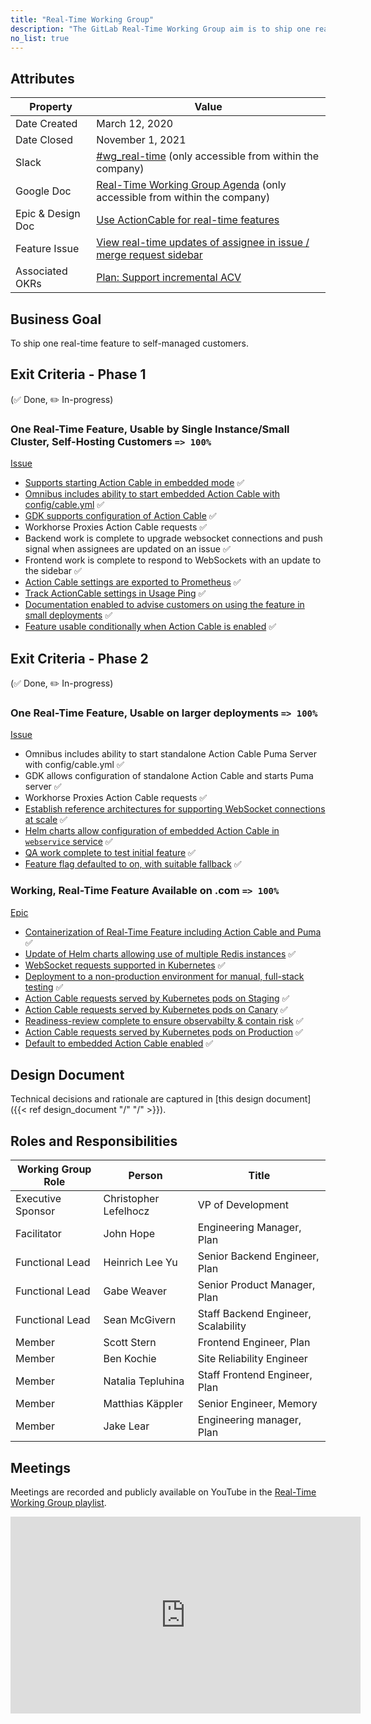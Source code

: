 ```yaml
---
title: "Real-Time Working Group"
description: "The GitLab Real-Time Working Group aim is to ship one real-time feature to self-managed customers. Read more!"
no_list: true
---
```


## Attributes

| Property        | Value           |
|-----------------|-----------------|
| Date Created    | March 12, 2020 |
| Date Closed     | November 1, 2021 |
| Slack           | [#wg_real-time](https://app.slack.com/client/T02592416/CUX9Z2N66) (only accessible from within the company) |
| Google Doc      | [Real-Time Working Group Agenda](https://docs.google.com/document/d/1eqwiGKifpnE4XTog0dB4Lgb-Bx0cc8g8OejmWDoZabs/edit#) (only accessible from within the company) |
| Epic & Design Doc | [Use ActionCable for real-time features](https://gitlab.com/groups/gitlab-org/-/epics/3056)             |
| Feature Issue   | [View real-time updates of assignee in issue / merge request sidebar](https://gitlab.com/gitlab-org/gitlab/-/issues/17589) |
| Associated OKRs | [Plan: Support incremental ACV](https://gitlab.com/gitlab-com/www-gitlab-com/issues/6594) |

## Business Goal

To ship one real-time feature to self-managed customers.

## Exit Criteria - Phase 1

(✅ Done, ✏️ In-progress)

### One Real-Time Feature, Usable by Single Instance/Small Cluster, Self-Hosting Customers `=> 100%`

[Issue](https://gitlab.com/gitlab-org/gitlab/issues/17589)

- [Supports starting Action Cable in embedded mode](https://gitlab.com/gitlab-org/gitlab/-/issues/214061) ✅
- [Omnibus includes ability to start embedded Action Cable with config/cable.yml](https://gitlab.com/gitlab-org/omnibus-gitlab/-/merge_requests/4066) ✅
- [GDK supports configuration of Action Cable](https://gitlab.com/gitlab-org/gitlab-development-kit/-/merge_requests/1318) ✅
- Workhorse Proxies Action Cable requests ✅
- Backend work is complete to upgrade websocket connections and push signal when assignees are updated on an issue ✅
- Frontend work is complete to respond to WebSockets with an update to the sidebar ✅
- [Action Cable settings are exported to Prometheus](https://gitlab.com/gitlab-org/gitlab/-/issues/217314) ✅
- [Track ActionCable settings in Usage Ping](https://gitlab.com/gitlab-org/gitlab/-/issues/232807) ✅
- [Documentation enabled to advise customers on using the feature in small deployments](https://gitlab.com/gitlab-org/gitlab/-/merge_requests/40500) ✅
- [Feature usable conditionally when Action Cable is enabled](https://gitlab.com/gitlab-org/gitlab/-/merge_requests/38204) ✅

## Exit Criteria - Phase 2

(✅ Done, ✏️ In-progress)

### One Real-Time Feature, Usable on larger deployments `=> 100%`

[Issue](https://gitlab.com/gitlab-org/gitlab/issues/17589)

- Omnibus includes ability to start standalone Action Cable Puma Server with config/cable.yml ✅
- GDK allows configuration of standalone Action Cable and starts Puma server ✅
- Workhorse Proxies Action Cable requests ✅
- [Establish reference architectures for supporting WebSocket connections at scale](https://gitlab.com/gitlab-org/quality/performance/-/issues/256#note_348137517) ✅
- [Helm charts allow configuration of embedded Action Cable in `webservice` service](https://gitlab.com/gitlab-org/charts/gitlab/-/issues/2286) ✅
- [QA work complete to test initial feature](https://gitlab.com/gitlab-org/quality/testcases/-/issues/1048) ✅
- [Feature flag defaulted to on, with suitable fallback](https://gitlab.com/gitlab-org/gitlab/-/merge_requests/71953) ✅

### Working, Real-Time Feature Available on .com `=> 100%`

[Epic](https://gitlab.com/groups/gitlab-com/gl-infra/-/epics/228)

- [Containerization of Real-Time Feature including Action Cable and Puma](https://gitlab.com/gitlab-org/gitlab/-/issues/213861) ✅
- [Update of Helm charts allowing use of multiple Redis instances](https://gitlab.com/gitlab-org/charts/gitlab/-/merge_requests/1287) ✅
- [WebSocket requests supported in Kubernetes](https://gitlab.com/gitlab-com/gl-infra/production/-/issues/2702) ✅
- [Deployment to a non-production environment for manual, full-stack testing](https://gitlab.com/gitlab-com/gl-infra/delivery/-/issues/878) ✅
- [Action Cable requests served by Kubernetes pods on Staging](https://gitlab.com/groups/gitlab-com/gl-infra/-/epics/228#note_413686741) ✅
- [Action Cable requests served by Kubernetes pods on Canary](https://gitlab.com/groups/gitlab-com/gl-infra/-/epics/228#note_413686741) ✅
- [Readiness-review complete to ensure observabilty & contain risk](https://gitlab.com/groups/gitlab-com/gl-infra/-/epics/355#note_455583247) ✅
- [Action Cable requests served by Kubernetes pods on Production](https://gitlab.com/groups/gitlab-com/gl-infra/-/epics/228#note_413686741) ✅
- [Default to embedded Action Cable enabled](https://gitlab.com/gitlab-com/gl-infra/delivery/-/issues/1210) ✅

## Design Document

Technical decisions and rationale are captured in [this design document]({{< ref design_document "/" "/" >}}).

## Roles and Responsibilities

| Working Group Role    | Person                | Title                          |
|-----------------------|-----------------------|--------------------------------|
| Executive Sponsor     | Christopher Lefelhocz | VP of Development |
| Facilitator           | John Hope             | Engineering Manager, Plan      |
| Functional Lead       | Heinrich Lee Yu       | Senior Backend Engineer, Plan  |
| Functional Lead       | Gabe Weaver           | Senior Product Manager, Plan   |
| Functional Lead       | Sean McGivern         | Staff Backend Engineer, Scalability   |
| Member                | Scott Stern           | Frontend Engineer, Plan        |
| Member                | Ben Kochie            | Site Reliability Engineer      |
| Member                | Natalia Tepluhina     | Staff Frontend Engineer, Plan |
| Member                | Matthias Käppler      | Senior Engineer, Memory        |
| Member                | Jake Lear             | Engineering manager, Plan      |

## Meetings

Meetings are recorded and publicly available on
YouTube in the [Real-Time Working Group playlist](https://www.youtube.com/playlist?list=PL05JrBw4t0KoMOc_LID1fKWWR4H_2n2hQ).

<iframe width="560" height="315" src="https://www.youtube.com/embed/videoseries?list=PL05JrBw4t0KoMOc_LID1fKWWR4H_2n2hQ" frameborder="0" allow="accelerometer; autoplay; encrypted-media; gyroscope; picture-in-picture" allowfullscreen></iframe>
